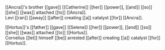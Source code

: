 
[[Ancra]]'s brother [[gave]] [[Catherine]] [[her]] [[power]], [[and]] [[so]] [[she]] [[was]] attached [[to]] [[Ancra]].  
Levi [[ran]] [[away]] [[after]] creating [[a]] catalyst [[for]] [[Ancra]].  
  
[[Hortus]]'s [[father]] [[gave]] [[Selene]] [[her]] [[power]], [[and]] [[so]] [[she]] [[was]] attached [[to]] [[Hortus]].  
Cornelius [[let]] himself [[be]] arrested [[after]] creating [[a]] catalyst [[for]] [[Hortus]].